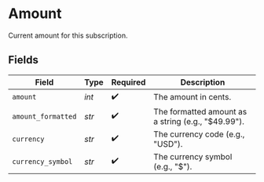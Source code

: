 # Amount

Current amount for this subscription.


## Fields

| Field                                              | Type                                               | Required                                           | Description                                        |
| -------------------------------------------------- | -------------------------------------------------- | -------------------------------------------------- | -------------------------------------------------- |
| `amount`                                           | *int*                                              | :heavy_check_mark:                                 | The amount in cents.                               |
| `amount_formatted`                                 | *str*                                              | :heavy_check_mark:                                 | The formatted amount as a string (e.g., "$49.99"). |
| `currency`                                         | *str*                                              | :heavy_check_mark:                                 | The currency code (e.g., "USD").                   |
| `currency_symbol`                                  | *str*                                              | :heavy_check_mark:                                 | The currency symbol (e.g., "$").                   |